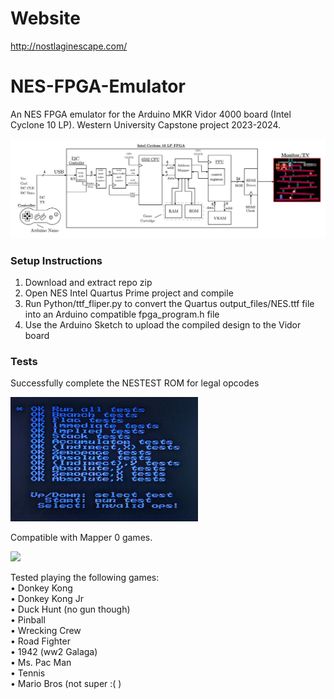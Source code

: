 # Website
http://nostlaginescape.com/

# NES-FPGA-Emulator
An NES FPGA emulator for the Arduino MKR Vidor 4000 board (Intel Cyclone 10 LP). Western University Capstone project 2023-2024.

<img src='https://github.com/Daniel-Butt/NES-FPGA-Emulator/blob/main/images/diagram.png' width=1100>

### Setup Instructions
1. Download and extract repo zip
2. Open NES Intel Quartus Prime project and compile
3. Run Python/ttf_fliper.py to convert the Quartus output_files/NES.ttf file into an Arduino compatible fpga_program.h file
4. Use the Arduino Sketch to upload the compiled design to the Vidor board

### Tests
Successfully complete the NESTEST ROM for legal opcodes

<img src='https://github.com/Daniel-Butt/NES-FPGA-Emulator/blob/main/images/NESTEST.PNG' width=300>

Compatible with Mapper 0 games.<br/>

<img src='https://github.com/Daniel-Butt/NES-FPGA-Emulator/blob/main/images/Donkey%20Kong.gif' width=400>


Tested playing the following games:<br/>
•    Donkey Kong <br/>
•    Donkey Kong Jr<br/>
•    Duck Hunt (no gun though)<br/>
•    Pinball<br/>
•    Wrecking Crew<br/>
•    Road Fighter<br/>
•    1942 (ww2 Galaga)<br/>
•    Ms. Pac Man<br/>
•    Tennis<br/>
•    Mario Bros (not super :( )<br/>


